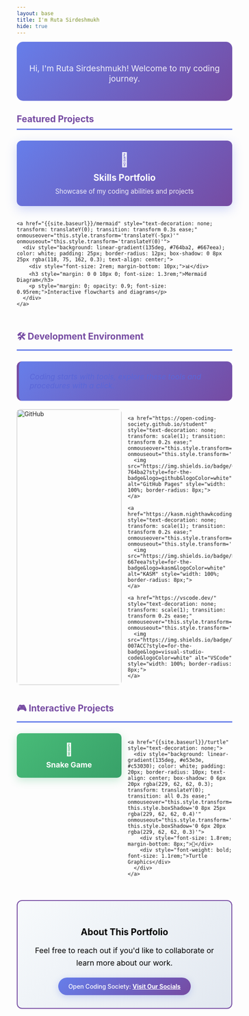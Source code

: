 ```yaml
---
layout: base
title: I'm Ruta Sirdeshmukh
hide: true
---
```


<div style="background: linear-gradient(135deg, #667eea 0%, #764ba2 100%); padding: 40px 20px; border-radius: 15px; margin-bottom: 30px; text-align: center;">
  <p style="color: rgba(255,255,255,0.9); font-size: 1.2rem; margin: 10px 0 0 0;">
    Hi, I'm Ruta Sirdeshmukh! Welcome to my coding journey.
  </p>
</div>

<!-- Featured Projects Section -->
<div style="margin-bottom: 40px;">
  <h2 style="color: #764ba2; border-bottom: 3px solid #667eea; padding-bottom: 10px; margin-bottom: 25px;">
    Featured Projects
  </h2>
  <div style="display: grid; grid-template-columns: repeat(auto-fit, minmax(280px, 1fr)); gap: 20px; margin-bottom: 20px;">
    <a href="{{site.baseurl}}/skills-portfolio" style="text-decoration: none; transform: translateY(0); transition: transform 0.3s ease;" onmouseover="this.style.transform='translateY(-5px)'" onmouseout="this.style.transform='translateY(0)'">
      <div style="background: linear-gradient(135deg, #667eea, #764ba2); color: white; padding: 25px; border-radius: 12px; box-shadow: 0 8px 25px rgba(102, 126, 234, 0.3); text-align: center;">
        <div style="font-size: 2rem; margin-bottom: 10px;">📂</div>
        <h3 style="margin: 0 0 10px 0; font-size: 1.3rem;">Skills Portfolio</h3>
        <p style="margin: 0; opacity: 0.9; font-size: 0.95rem;">Showcase of my coding abilities and projects</p>
      </div>
    </a>
    
    <a href="{{site.baseurl}}/mermaid" style="text-decoration: none; transform: translateY(0); transition: transform 0.3s ease;" onmouseover="this.style.transform='translateY(-5px)'" onmouseout="this.style.transform='translateY(0)'">
      <div style="background: linear-gradient(135deg, #764ba2, #667eea); color: white; padding: 25px; border-radius: 12px; box-shadow: 0 8px 25px rgba(118, 75, 162, 0.3); text-align: center;">
        <div style="font-size: 2rem; margin-bottom: 10px;">📊</div>
        <h3 style="margin: 0 0 10px 0; font-size: 1.3rem;">Mermaid Diagram</h3>
        <p style="margin: 0; opacity: 0.9; font-size: 0.95rem;">Interactive flowcharts and diagrams</p>
      </div>
    </a>
  </div>
</div>

<!-- Development Environment Section -->
<div style="margin-bottom: 40px;">
  <h2 style="color: #764ba2; border-bottom: 3px solid #667eea; padding-bottom: 10px; margin-bottom: 25px;">
    🛠️ Development Environment
  </h2>
  <div style="background: linear-gradient(135deg, #667eea, #764ba2); padding: 25px; border-radius: 12px; border-left: 5px solid #764ba2; margin-bottom: 20px;">
    <p style="color: #5a67d8; font-style: italic; margin: 0; font-size: 1.1rem;">
      Coding starts with tools, explore these tools and procedures with a click.
    </p>
  </div>
  <div style="display: grid; grid-template-columns: repeat(auto-fit, minmax(140px, 1fr)); gap: 15px;">
    <a href="https://github.com/Open-Coding-Society/student" style="text-decoration: none; transform: scale(1); transition: transform 0.2s ease;" onmouseover="this.style.transform='scale(1.05)'" onmouseout="this.style.transform='scale(1)'">
      <img src="https://img.shields.io/badge/GitHub-181717?style=for-the-badge&logo=github&logoColor=white" alt="GitHub" style="width: 100%; border-radius: 8px;">
    </a>
    
    <a href="https://open-coding-society.github.io/student" style="text-decoration: none; transform: scale(1); transition: transform 0.2s ease;" onmouseover="this.style.transform='scale(1.05)'" onmouseout="this.style.transform='scale(1)'">
      <img src="https://img.shields.io/badge/GitHub%20Pages-764ba2?style=for-the-badge&logo=github&logoColor=white" alt="GitHub Pages" style="width: 100%; border-radius: 8px;">
    </a>
    
    <a href="https://kasm.nighthawkcodingsociety.com/" style="text-decoration: none; transform: scale(1); transition: transform 0.2s ease;" onmouseover="this.style.transform='scale(1.05)'" onmouseout="this.style.transform='scale(1)'">
      <img src="https://img.shields.io/badge/KASM-667eea?style=for-the-badge&logo=kasm&logoColor=white" alt="KASM" style="width: 100%; border-radius: 8px;">
    </a>
    
    <a href="https://vscode.dev/" style="text-decoration: none; transform: scale(1); transition: transform 0.2s ease;" onmouseover="this.style.transform='scale(1.05)'" onmouseout="this.style.transform='scale(1)'">
      <img src="https://img.shields.io/badge/VSCode-007ACC?style=for-the-badge&logo=visual-studio-code&logoColor=white" alt="VSCode" style="width: 100%; border-radius: 8px;">
    </a>
  </div>
</div>

<!-- Additional Projects Section -->
<div style="margin-bottom: 40px;">
  <h2 style="color: #764ba2; border-bottom: 3px solid #667eea; padding-bottom: 10px; margin-bottom: 25px;">
    🎮 Interactive Projects
  </h2>
  <div style="display: grid; grid-template-columns: repeat(auto-fit, minmax(200px, 1fr)); gap: 15px;">
    <a href="{{site.baseurl}}/snake" style="text-decoration: none;">
      <div style="background: linear-gradient(135deg, #48bb78, #38a169); color: white; padding: 20px; border-radius: 10px; text-align: center; box-shadow: 0 6px 20px rgba(72, 187, 120, 0.3); transform: translateY(0); transition: all 0.3s ease;" onmouseover="this.style.transform='translateY(-3px)'; this.style.boxShadow='0 8px 25px rgba(72, 187, 120, 0.4)'" onmouseout="this.style.transform='translateY(0)'; this.style.boxShadow='0 6px 20px rgba(72, 187, 120, 0.3)'">
        <div style="font-size: 1.8rem; margin-bottom: 8px;">🐍</div>
        <div style="font-weight: bold; font-size: 1.1rem;">Snake Game</div>
      </div>
    </a>
    
    <a href="{{site.baseurl}}/turtle" style="text-decoration: none;">
      <div style="background: linear-gradient(135deg, #e53e3e, #c53030); color: white; padding: 20px; border-radius: 10px; text-align: center; box-shadow: 0 6px 20px rgba(229, 62, 62, 0.3); transform: translateY(0); transition: all 0.3s ease;" onmouseover="this.style.transform='translateY(-3px)'; this.style.boxShadow='0 8px 25px rgba(229, 62, 62, 0.4)'" onmouseout="this.style.transform='translateY(0)'; this.style.boxShadow='0 6px 20px rgba(229, 62, 62, 0.3)'">
        <div style="font-size: 1.8rem; margin-bottom: 8px;">🐢</div>
        <div style="font-weight: bold; font-size: 1.1rem;">Turtle Graphics</div>
      </div>
    </a>
  </div>
</div>

<!-- Contact Section -->
<div style="background: linear-gradient(135deg, #f7fafc, #e2e8f0); padding: 30px; border-radius: 12px; border: 2px solid #764ba2; text-align: center;">
  <h2 style="color: #000000 !important; margin-bottom: 15px;">
    About This Portfolio
  </h2>
  <p style="color: #000000; font-size: 1.1rem; margin-bottom: 20px; line-height: 1.6;">
    Feel free to reach out if you'd like to collaborate or learn more about our work.
  </p>
  <div style="display: inline-block; background: linear-gradient(135deg, #667eea, #764ba2); padding: 12px 24px; border-radius: 25px; box-shadow: 0 4px 15px rgba(102, 126, 234, 0.3);">
    <span style="color: white; font-weight: 500;">Open Coding Society: </span>
    <a href="https://opencodingsociety.com" style="color: white; text-decoration: underline; font-weight: bold;">
      Visit Our Socials
    </a>
  </div>
</div>